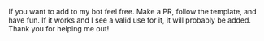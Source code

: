 If you want to add to my bot feel free. Make a PR, follow the template, and 
have fun. If it works and I see a valid use for it, it will probably be 
added. Thank you for helping me out!
